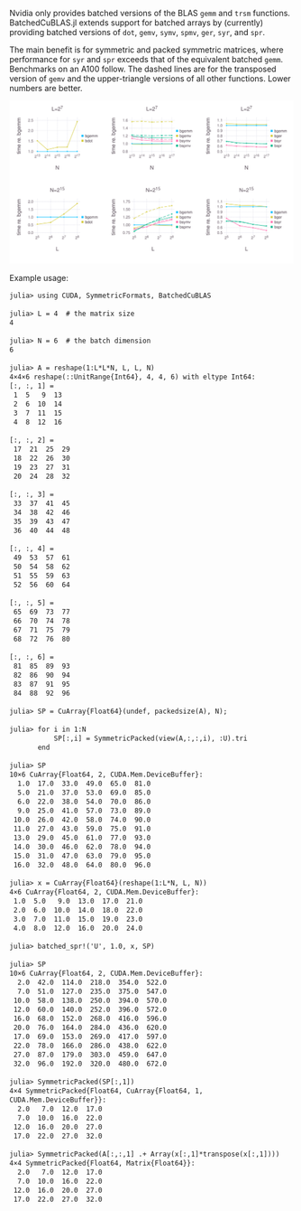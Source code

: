 Nvidia only provides batched versions of the BLAS `gemm` and `trsm` functions.
BatchedCuBLAS.jl extends support for batched arrays by (currently) providing
batched versions of `dot`, `gemv`, `symv`, `spmv`, `ger`, `syr`, and `spr`.

The main benefit is for symmetric and packed symmetric matrices, where
performance for `syr` and `spr` exceeds that of the equivalent batched `gemm`.
Benchmarks on an A100 follow.  The dashed lines are for the transposed
version of `gemv` and the upper-triangle versions of all other functions.
Lower numbers are better.

![benchmarks](/test/bench.svg)

Example usage:

```
julia> using CUDA, SymmetricFormats, BatchedCuBLAS

julia> L = 4  # the matrix size
4

julia> N = 6  # the batch dimension
6

julia> A = reshape(1:L*L*N, L, L, N)
4×4×6 reshape(::UnitRange{Int64}, 4, 4, 6) with eltype Int64:
[:, :, 1] =
 1  5   9  13
 2  6  10  14
 3  7  11  15
 4  8  12  16

[:, :, 2] =
 17  21  25  29
 18  22  26  30
 19  23  27  31
 20  24  28  32

[:, :, 3] =
 33  37  41  45
 34  38  42  46
 35  39  43  47
 36  40  44  48

[:, :, 4] =
 49  53  57  61
 50  54  58  62
 51  55  59  63
 52  56  60  64

[:, :, 5] =
 65  69  73  77
 66  70  74  78
 67  71  75  79
 68  72  76  80

[:, :, 6] =
 81  85  89  93
 82  86  90  94
 83  87  91  95
 84  88  92  96

julia> SP = CuArray{Float64}(undef, packedsize(A), N);

julia> for i in 1:N
           SP[:,i] = SymmetricPacked(view(A,:,:,i), :U).tri
       end

julia> SP
10×6 CuArray{Float64, 2, CUDA.Mem.DeviceBuffer}:
  1.0  17.0  33.0  49.0  65.0  81.0
  5.0  21.0  37.0  53.0  69.0  85.0
  6.0  22.0  38.0  54.0  70.0  86.0
  9.0  25.0  41.0  57.0  73.0  89.0
 10.0  26.0  42.0  58.0  74.0  90.0
 11.0  27.0  43.0  59.0  75.0  91.0
 13.0  29.0  45.0  61.0  77.0  93.0
 14.0  30.0  46.0  62.0  78.0  94.0
 15.0  31.0  47.0  63.0  79.0  95.0
 16.0  32.0  48.0  64.0  80.0  96.0

julia> x = CuArray{Float64}(reshape(1:L*N, L, N))
4×6 CuArray{Float64, 2, CUDA.Mem.DeviceBuffer}:
 1.0  5.0   9.0  13.0  17.0  21.0
 2.0  6.0  10.0  14.0  18.0  22.0
 3.0  7.0  11.0  15.0  19.0  23.0
 4.0  8.0  12.0  16.0  20.0  24.0

julia> batched_spr!('U', 1.0, x, SP)

julia> SP
10×6 CuArray{Float64, 2, CUDA.Mem.DeviceBuffer}:
  2.0  42.0  114.0  218.0  354.0  522.0
  7.0  51.0  127.0  235.0  375.0  547.0
 10.0  58.0  138.0  250.0  394.0  570.0
 12.0  60.0  140.0  252.0  396.0  572.0
 16.0  68.0  152.0  268.0  416.0  596.0
 20.0  76.0  164.0  284.0  436.0  620.0
 17.0  69.0  153.0  269.0  417.0  597.0
 22.0  78.0  166.0  286.0  438.0  622.0
 27.0  87.0  179.0  303.0  459.0  647.0
 32.0  96.0  192.0  320.0  480.0  672.0

julia> SymmetricPacked(SP[:,1])
4×4 SymmetricPacked{Float64, CuArray{Float64, 1, CUDA.Mem.DeviceBuffer}}:
  2.0   7.0  12.0  17.0
  7.0  10.0  16.0  22.0
 12.0  16.0  20.0  27.0
 17.0  22.0  27.0  32.0

julia> SymmetricPacked(A[:,:,1] .+ Array(x[:,1]*transpose(x[:,1])))
4×4 SymmetricPacked{Float64, Matrix{Float64}}:
  2.0   7.0  12.0  17.0
  7.0  10.0  16.0  22.0
 12.0  16.0  20.0  27.0
 17.0  22.0  27.0  32.0
```
